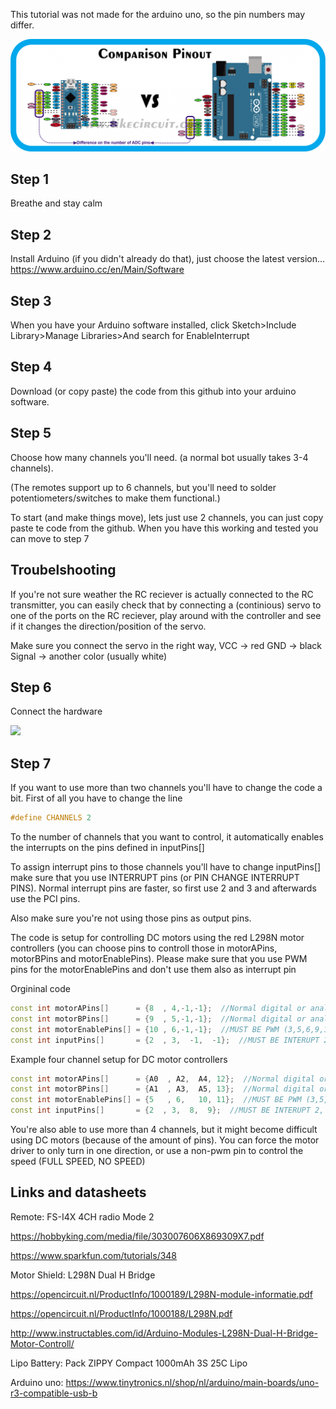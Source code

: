 This tutorial was not made for the arduino uno, so the pin numbers may differ.

<img src="https://raw.githubusercontent.com/jvangeemen/robowars/master/Comparison-pinout-Arduino-Nano-and-Arduono-Uno.png"></img>

## Step 1
Breathe and stay calm

## Step 2
Install Arduino (if you didn't already do that), just choose the latest version...
https://www.arduino.cc/en/Main/Software

## Step 3
When you have your Arduino software installed, click Sketch>Include Library>Manage Libraries>And search for EnableInterrupt

## Step 4
Download (or copy paste) the code from this github into your arduino software.

## Step 5
Choose how many channels you'll need. (a normal bot usually takes 3-4 channels). 

(The remotes support up to 6 channels, but you'll need to solder potentiometers/switches to make them functional.)

To start (and make things move), lets just use 2 channels, you can just copy paste te code from the github.
When you have this working and tested you can move to step 7

## Troubelshooting

If you're not sure weather the RC reciever is actually connected to the RC transmitter, you can easily check that by connecting a (continious) servo to one of the ports on the RC reciever, play around with the controller and see if it changes the direction/position of the servo.

Make sure you connect the servo in the right way,
VCC -> red
GND -> black
Signal -> another color (usually white)

## Step 6

Connect the hardware

<img src="https://raw.githubusercontent.com/lemio/robowars/master/breadboardview.png"></img>

## Step 7

If you want to use more than two channels you'll have to change the code a bit. First of all you have to change the line

```cpp
#define CHANNELS 2
```
To the number of channels that you want to control, it automatically enables the interrupts on the pins defined in inputPins[]

To assign interrupt pins to those channels you'll have to change inputPins[] make sure that you use INTERRUPT pins (or PIN CHANGE INTERRUPT PINS). Normal interrupt pins are faster, so first use 2 and 3 and afterwards use the PCI pins.

Also make sure you're not using those pins as output pins.

The code is setup for controlling DC motors using the red L298N motor controllers (you can choose pins to controll those in motorAPins, motorBPins and motorEnablePins). Please make sure that you use PWM pins for the motorEnablePins and don't use them also as interrupt pin

Orgininal code
```cpp
const int motorAPins[]      = {8  , 4,-1,-1};  //Normal digital or analog pin (analog with A prefix)
const int motorBPins[]      = {9  , 5,-1,-1};  //Normal digital or analog pin (analog with A prefix)
const int motorEnablePins[] = {10 , 6,-1,-1};  //MUST BE PWM (3,5,6,9,10,11 are PWM)
const int inputPins[]       = {2  , 3,  -1,  -1};  //MUST BE INTERUPT 2, 3, 7 or PIN CHANGE INTERRUPT 8, 9, 10, 11;
```

Example four channel setup for DC motor controllers
```cpp
const int motorAPins[]      = {A0  , A2,  A4, 12};  //Normal digital or analog pin (analog with A prefix)
const int motorBPins[]      = {A1  , A3,  A5, 13};  //Normal digital or analog pin (analog with A prefix)
const int motorEnablePins[] = {5   , 6,   10, 11};  //MUST BE PWM (3,5,6,9,10,11 are PWM)
const int inputPins[]       = {2  , 3,  8,  9};  //MUST BE INTERUPT 2, 3, 7 or PIN CHANGE INTERRUPT 8, 9, 10, 11;
```

You're also able to use more than 4 channels, but it might become difficult using DC motors (because of the amount of pins). You can force the motor driver to only turn in one direction, or use a non-pwm pin to control the speed (FULL SPEED, NO SPEED)


## Links and datasheets

Remote:
FS-I4X 4CH radio Mode 2

https://hobbyking.com/media/file/303007606X869309X7.pdf

https://www.sparkfun.com/tutorials/348




Motor Shield:
L298N Dual H Bridge 

https://opencircuit.nl/ProductInfo/1000189/L298N-module-informatie.pdf

https://opencircuit.nl/ProductInfo/1000188/L298N.pdf

http://www.instructables.com/id/Arduino-Modules-L298N-Dual-H-Bridge-Motor-Controll/




Lipo Battery:
Pack ZIPPY Compact 1000mAh 3S 25C Lipo




Arduino uno:
https://www.tinytronics.nl/shop/nl/arduino/main-boards/uno-r3-compatible-usb-b
